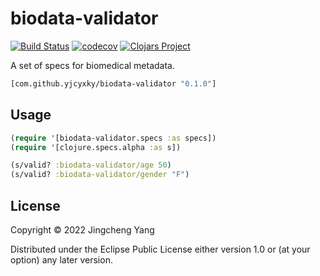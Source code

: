 # biodata-validator
[![Build Status](https://travis-ci.org/yjcyxky/biodata-validator.svg?branch=master)](https://travis-ci.org/yjcyxky/biodata-validator)
[![codecov](https://codecov.io/gh/yjcyxky/biodata-validator/branch/master/graph/badge.svg)](https://codecov.io/gh/yjcyxky/biodata-validator)
[![Clojars Project](https://img.shields.io/clojars/v/com.github.yjcyxky/biodata-validator.svg)](https://clojars.org/com.github.yjcyxky/biodata-validator)

A set of specs for biomedical metadata.

```clj
[com.github.yjcyxky/biodata-validator "0.1.0"]
```

## Usage

```clojure
(require '[biodata-validator.specs :as specs])
(require '[clojure.specs.alpha :as s])

(s/valid? :biodata-validator/age 50)
(s/valid? :biodata-validator/gender "F")
```

## License

Copyright © 2022 Jingcheng Yang

Distributed under the Eclipse Public License either version 1.0 or (at
your option) any later version.

